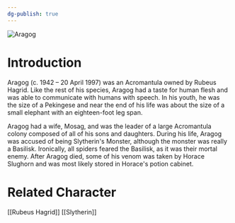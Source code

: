 ```yaml
---
dg-publish: true
---
```

![Aragog](http://rxbg5ysja.bkt.gdipper.com/Aragog.png)
# Introduction
Aragog (c. 1942 – 20 April 1997) was an Acromantula owned by Rubeus Hagrid. Like the rest of his species, Aragog had a taste for human flesh and was able to communicate with humans with speech. In his youth, he was the size of a Pekingese and near the end of his life was about the size of a small elephant with an eighteen-foot leg span.

Aragog had a wife, Mosag, and was the leader of a large Acromantula colony composed of all of his sons and daughters. During his life, Aragog was accused of being Slytherin's Monster, although the monster was really a Basilisk. Ironically, all spiders feared the Basilisk, as it was their mortal enemy. After Aragog died, some of his venom was taken by Horace Slughorn and was most likely stored in Horace's potion cabinet.

# Related Character
[[Rubeus Hagrid]]
[[Slytherin]]
